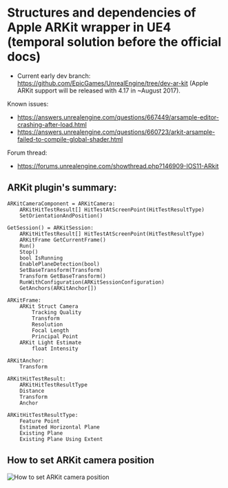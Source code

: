 # Structures and dependencies of Apple ARKit wrapper in UE4 (temporal solution before the official docs)

* Current early dev branch: https://github.com/EpicGames/UnrealEngine/tree/dev-ar-kit (Apple ARKit support will be released with 4.17 in ~August 2017).

Known issues:
* https://answers.unrealengine.com/questions/667449/arsample-editor-crashing-after-load.html
* https://answers.unrealengine.com/questions/660723/arkit-arsample-failed-to-compile-global-shader.html

Forum thread:
* https://forums.unrealengine.com/showthread.php?146909-IOS11-ARkit


## ARKit plugin's summary:
```
ARKitCameraComponent = ARKitCamera:
    ARKitHitTestResult[] HitTestAtScreenPoint(HitTestResultType)
    SetOrientationAndPosition()

GetSession() = ARKitSession:
    ARKitHitTestResult[] HitTestAtScreenPoint(HitTestResultType)
    ARKitFrame GetCurrentFrame()
    Run()
    Stop()
    bool IsRunning
    EnablePlaneDetection(bool)
    SetBaseTransform(Transform)
    Transform GetBaseTransform()
    RunWithConfiguration(ARKitSessionConfiguration)
    GetAnchors(ARKitAnchor[])

ARKitFrame:
    ARKit Struct Camera
        Tracking Quality
        Transform
        Resolution
        Focal Length
        Principal Point
    ARKit Light Estimate
        float Intensity

ARKitAnchor:
    Transform
        
ARKitHitTestResult:
    ARKitHitTestResultType
    Distance
    Transform
    Anchor

ARKitHitTestResultType:
    Feature Point
    Estimated Horizontal Plane
    Existing Plane
    Existing Plane Using Extent
```
  
## How to set ARKit camera position
![How to set ARKit camera position](http://i.imgur.com/RuSMcy3.png)
